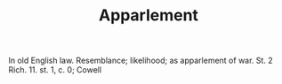 ---
title: Apparlement
letter: A
permalink: "/definitions/apparlement.html"
body: In old English law. Resemblance; likelihood; as apparlement of war. St. 2 Rich.
  11. st. 1, c. 0; Cowell
published_at: '2018-07-07'
source: Black's Law Dictionary
layout: post
---